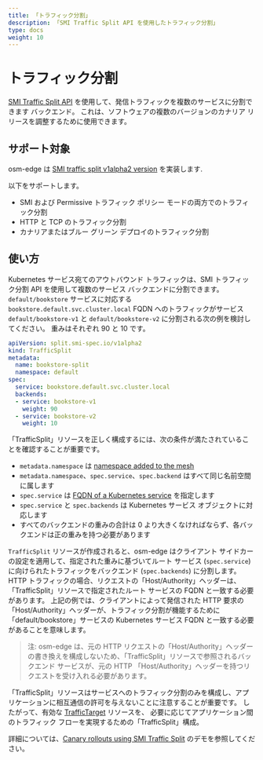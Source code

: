 ```yaml
---
title: 「トラフィック分割」
description: 「SMI Traffic Split API を使用したトラフィック分割」
type: docs
weight: 10
---
```


# トラフィック分割

[SMI Traffic Split API](https://github.com/servicemeshinterface/smi-spec/blob/main/apis/traffic-split/v1alpha2/traffic-split.md) を使用して、発信トラフィックを複数のサービスに分割できます バックエンド。 これは、ソフトウェアの複数のバージョンのカナリア リリースを調整するために使用できます。

## サポート対象

osm-edge は [SMI traffic split v1alpha2 version](https://github.com/servicemeshinterface/smi-spec/blob/main/apis/traffic-split/v1alpha2/traffic-split.md) を実装します.

以下をサポートします。

- SMI および Permissive トラフィック ポリシー モードの両方でのトラフィック分割
- HTTP と TCP のトラフィック分割
- カナリアまたはブルー グリーン デプロイのトラフィック分割

## 使い方

Kubernetes サービス宛てのアウトバウンド トラフィックは、SMI トラフィック分割 API を使用して複数のサービス バックエンドに分割できます。 `default/bookstore` サービスに対応する `bookstore.default.svc.cluster.local` FQDN へのトラフィックがサービス `default/bookstore-v1` と `default/bookstore-v2` に分割される次の例を検討してください。 重みはそれぞれ 90 と 10 です。

```yaml
apiVersion: split.smi-spec.io/v1alpha2
kind: TrafficSplit
metadata:
  name: bookstore-split
  namespace: default
spec:
  service: bookstore.default.svc.cluster.local
  backends:
  - service: bookstore-v1
    weight: 90
  - service: bookstore-v2
    weight: 10
```

「TrafficSplit」リソースを正しく構成するには、次の条件が満たされていることを確認することが重要です。

- `metadata.namespace` は [namespace added to the mesh](/docs/guides/app_onboarding/namespaces/)
- `metadata.namespace`、`spec.service`、`spec.backend` はすべて同じ名前空間に属します
- `spec.service` は [FQDN of a Kubernetes service](https://kubernetes.io/docs/concepts/services-networking/dns-pod-service/#services) を指定します 
- `spec.service` と `spec.backends` は Kubernetes サービス オブジェクトに対応します
- すべてのバックエンドの重みの合計は 0 より大きくなければならず、各バックエンドは正の重みを持つ必要があります

`TrafficSplit` リソースが作成されると、osm-edge はクライアント サイドカーの設定を適用して、指定された重みに基づいてルート サービス (`spec.service`) に向けられたトラフィックをバックエンド (`spec.backends`) に分割します。 HTTP トラフィックの場合、リクエストの「Host/Authority」ヘッダーは、「TrafficSplit」リソースで指定されたルート サービスの FQDN と一致する必要があります。 上記の例では、クライアントによって発信された HTTP 要求の「Host/Authority」ヘッダーが、トラフィック分割が機能するために「default/bookstore」サービスの Kubernetes サービス FQDN と一致する必要があることを意味します。
> 注: osm-edge は、元の HTTP リクエストの「Host/Authority」ヘッダーの書き換えを構成しないため、「TrafficSplit」リソースで参照されるバックエンド サービスが、元の HTTP 「Host/Authority」ヘッダーを持つリクエストを受け入れる必要があります。

「TrafficSplit」リソースはサービスへのトラフィック分割のみを構成し、アプリケーションに相互通信の許可を与えないことに注意することが重要です。 したがって、有効な [TrafficTarget](https://github.com/servicemeshinterface/smi-spec/blob/main/apis/traffic-access/v1alpha3/traffic-access.md#traffictarget) リソースを、 必要に応じてアプリケーション間のトラフィック フローを実現するための「TrafficSplit」構成。

詳細については、[Canary rollouts using SMI Traffic Split](/docs/demos/canary_rollout) のデモを参照してください。